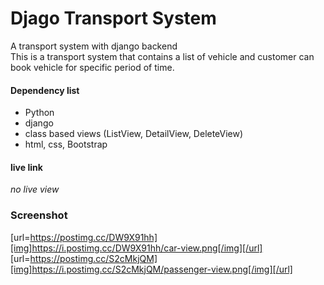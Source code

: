 # Djago Transport System
A transport system with django backend <br>
This is a transport system that contains a list of vehicle and customer can book vehicle for specific period of time.
#### Dependency list

- Python
- django
- class based views (ListView, DetailView, DeleteView)
- html, css, Bootstrap

#### live link
_no live view_

### Screenshot
[url=https://postimg.cc/DW9X91hh][img]https://i.postimg.cc/DW9X91hh/car-view.png[/img][/url] [url=https://postimg.cc/S2cMkjQM][img]https://i.postimg.cc/S2cMkjQM/passenger-view.png[/img][/url] 
